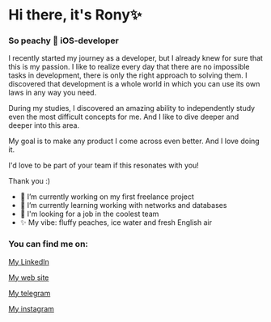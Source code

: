 # Hi there, it's Rony✨
### So peachy 🍑 iOS-developer
I recently started my journey as a developer, but I already knew for sure that this is my passion. I like to realize every day that there are no impossible tasks in development, there is only the right approach to solving them. I discovered that development is a whole world in which you can use its own laws in any way you need.

During my studies, I discovered an amazing ability to independently study even the most difficult concepts for me. And I like to dive deeper and deeper into this area.

My goal is to make any product I come across even better. And I love doing it.

I'd love to be part of your team if this resonates with you!

Thank you :)

- 🥷 I’m currently working on my first freelance project
- 🌱 I’m currently learning working with networks and databases
- 👀 I'm looking for a job in the coolest team
- ✨ My vibe: fluffy peaches, ice water and fresh English air
  
### You can find me on:

  [My LinkedIn](https://sopeachy.dev/linkedinerror)
  
  [My web site](https://www.sopeachy.dev/](http://sopeachydev.tilda.ws))
  
  [My telegram](https://t.me/mozhnopersik)
  
  [My instagram](https://www.instagram.com/mozhnopersik/)

<!--
### Some stat

![](http://github-profile-summary-cards.vercel.app/api/cards/profile-details?username=mozhnopersik&theme=date_night)
![](http://github-profile-summary-cards.vercel.app/api/cards/stats?username=mozhnopersik&theme=date_night)
![](http://github-profile-summary-cards.vercel.app/api/cards/repos-per-language?username=mozhnopersik&theme=date_night)

**mozhnopersik/mozhnopersik** is a ✨ _special_ ✨ repository because its `README.md` (this file) appears on your GitHub profile.

Here are some ideas to get you started:

🔭 I’m currently working on my first freelance project
🌱 I’m currently learning working with networks and databases
- 👯 I’m looking to collaborate on ...
- 🤔 I’m looking for help with ...
- 💬 Ask me about ...
- 💌 How to reach me: ...
- 😄 Pronouns: ...
- ⚡ Fun fact: ...
-->
